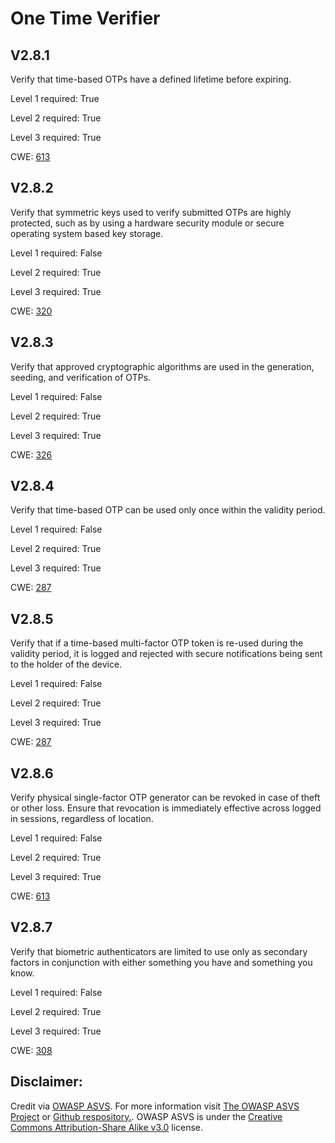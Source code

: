 #  One Time Verifier
## V2.8.1
Verify that time-based OTPs have a defined lifetime before expiring.
Level 1 required: True
Level 2 required: True
Level 3 required: True
CWE: [613](https://cwe.mitre.org/data/definitions/613)
## V2.8.2
Verify that symmetric keys used to verify submitted OTPs are highly protected, such as by using a hardware security module or secure operating system based key storage.
Level 1 required: False
Level 2 required: True
Level 3 required: True
CWE: [320](https://cwe.mitre.org/data/definitions/320)
## V2.8.3
Verify that approved cryptographic algorithms are used in the generation, seeding, and verification of OTPs.
Level 1 required: False
Level 2 required: True
Level 3 required: True
CWE: [326](https://cwe.mitre.org/data/definitions/326)
## V2.8.4
Verify that time-based OTP can be used only once within the validity period.
Level 1 required: False
Level 2 required: True
Level 3 required: True
CWE: [287](https://cwe.mitre.org/data/definitions/287)
## V2.8.5
Verify that if a time-based multi-factor OTP token is re-used during the validity period, it is logged and rejected with secure notifications being sent to the holder of the device.
Level 1 required: False
Level 2 required: True
Level 3 required: True
CWE: [287](https://cwe.mitre.org/data/definitions/287)
## V2.8.6
Verify physical single-factor OTP generator can be revoked in case of theft or other loss. Ensure that revocation is immediately effective across logged in sessions, regardless of location.
Level 1 required: False
Level 2 required: True
Level 3 required: True
CWE: [613](https://cwe.mitre.org/data/definitions/613)
## V2.8.7
Verify that biometric authenticators are limited to use only as secondary factors in conjunction with either something you have and something you know.
Level 1 required: False
Level 2 required: True
Level 3 required: True
CWE: [308](https://cwe.mitre.org/data/definitions/308)

## Disclaimer:
Credit via [OWASP ASVS](https://owasp.org/www-project-application-security-verification-standard/). For more information visit [The OWASP ASVS Project](https://owasp.org/www-project-application-security-verification-standard/) or [Github respository.](https://github.com/OWASP/ASVS). OWASP ASVS is under the [Creative Commons Attribution-Share Alike v3.0](https://creativecommons.org/licenses/by-sa/3.0/) license.
